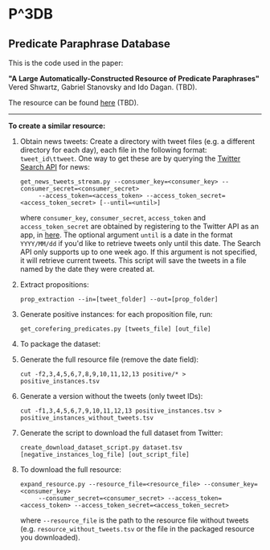 # P^3DB
## Predicate Paraphrase Database

This is the code used in the paper:

<b>"A Large Automatically-Constructed Resource of Predicate Paraphrases"</b><br/>
Vered Shwartz, Gabriel Stanovsky and Ido Dagan. (TBD).

The resource can be found [here](http://u.cs.biu.ac.il/~nlp/resources/downloads/p3db/) (TBD).

***

<b>To create a similar resource:</b>

1. Obtain news tweets:
   Create a directory with tweet files (e.g. a different directory for each day), each file in the following format: `tweet_id\ttweet`.
   One way to get these are by querying the [Twitter Search API](https://dev.twitter.com/rest/public/search) for news:

   ```
   get_news_tweets_stream.py --consumer_key=<consumer_key> --consumer_secret=<consumer_secret>
        --access_token=<access_token> --access_token_secret=<access_token_secret> [--until=<until>]
   ```
   
   where `consumer_key`, `consumer_secret`, `access_token` and `access_token_secret` are obtained by registering to the Twitter API as an app, in [here](https://apps.twitter.com/). 
   The optional argument `until` is a date in the format `YYYY/MM/dd` if you'd like to retrieve tweets only until this date. The Search API only supports up to one week ago. If this argument is not specified, it will retrieve current tweets. This script will save the tweets in a file named by the date they were created at.

2. Extract propositions: 
   ```
   prop_extraction --in=[tweet_folder] --out=[prop_folder]
   ```
   
3. Generate positive instances: for each proposition file, run: 
   ```
   get_corefering_predicates.py [tweets_file] [out_file]
   ```

5. To package the dataset:

  1. Generate the full resource file (remove the date field):
     ```
     cut -f2,3,4,5,6,7,8,9,10,11,12,13 positive/* > positive_instances.tsv
     ```

  2. Generate a version without the tweets (only tweet IDs):
     ```
     cut -f1,3,4,5,6,7,9,10,11,12,13 positive_instances.tsv > positive_instances_without_tweets.tsv
     ```

  3. Generate the script to download the full dataset from Twitter:
     ```
     create_download_dataset_script.py dataset.tsv [negative_instances_log_file] [out_script_file]
     ```

6. To download the full resource:

   ```
   expand_resource.py --resource_file=<resource_file> --consumer_key=<consumer_key>
        --consumer_secret=<consumer_secret> --access_token=<access_token> --access_token_secret=<access_token_secret>
   ```

    where `--resource_file` is the path to the resource file without tweets (e.g. `resource_without_tweets.tsv` or the file in the packaged resource you downloaded).
